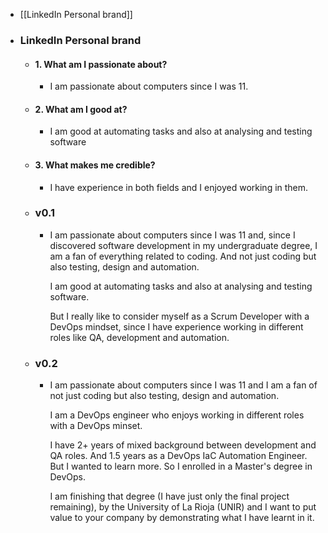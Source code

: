 - [[LinkedIn Personal brand]]
- ### LinkedIn Personal brand
	- #### 1. What am I passionate about?
		- I am passionate about computers since I was 11.
	- #### 2. What am I good at?
		- I am good at automating tasks and also at analysing and testing software
	- #### 3. What makes me credible?
		- I have experience in both fields and I enjoyed working in them.
	- ### v0.1
		- I am passionate about computers since I was 11 and, since I discovered software development in my undergraduate degree, I am a fan of everything related to coding. And not just coding but also testing, design and automation.
		  
		  I am good at automating tasks and also at analysing and testing software. 
		  
		  But I really like to consider myself as a Scrum Developer with a DevOps mindset, since I have experience working in different roles like QA, development and automation.
	- ### v0.2
		- I am passionate about computers since I was 11 and I am a fan of not just coding but also testing, design and automation.
		  
		  I am a DevOps engineer who enjoys working in different roles with a DevOps minset.
		  
		  I have 2+ years of mixed background between development and QA roles. And 1.5 years as a DevOps IaC Automation Engineer. But I wanted to learn more. So I enrolled in a Master's degree in DevOps.
		  
		  I am finishing that degree (I have just only the final project remaining), by the University of La Rioja (UNIR)  and I want to put value to your company by demonstrating what I have learnt in it.